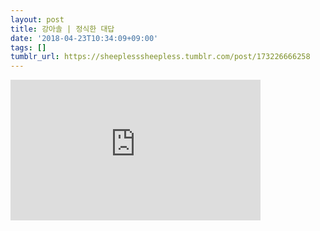 ```yaml
---
layout: post
title: 강아솔 | 정식한 대답
date: '2018-04-23T10:34:09+09:00'
tags: []
tumblr_url: https://sheeplesssheepless.tumblr.com/post/173226666258
---
```

<iframe width="400" height="225" id="youtube_iframe" src="https://www.youtube.com/embed/eIemelUNoyY?feature=oembed&amp;enablejsapi=1&amp;origin=https://safe.txmblr.com&amp;wmode=opaque" frameborder="0" allow="accelerometer; autoplay; encrypted-media; gyroscope; picture-in-picture" allowfullscreen></iframe>  

